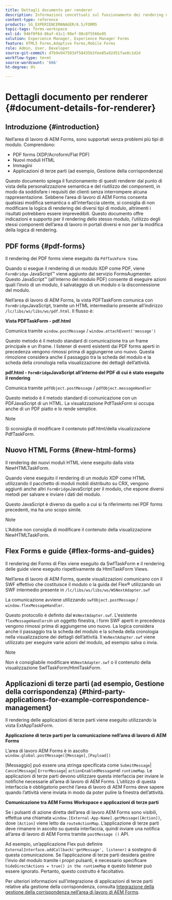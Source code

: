 ```yaml
---
title: Dettagli documento per renderer
description: Informazioni concettuali sul funzionamento dei rendering nell’area di lavoro di AEM Forms per eseguire il rendering dei vari tipi di file e moduli supportati.
content-type: reference
products: SG_EXPERIENCEMANAGER/6.5/FORMS
topic-tags: forms-workspace
exl-id: 946f0f6d-86af-41c1-98ef-98c8f5566e95
solution: Experience Manager, Experience Manager Forms
feature: HTML5 Forms,Adaptive Forms,Mobile Forms
role: Admin, User, Developer
source-git-commit: d7b9e947503df58435b3fee85a92d51fae8c1d2d
workflow-type: tm+mt
source-wordcount: '666'
ht-degree: 0%

---
```


# Dettagli documento per renderer {#document-details-for-renderer}

## Introduzione {#introduction}

Nell’area di lavoro di AEM Forms, sono supportati senza problemi più tipi di modulo. Comprendono:

* PDF forms (XDP/Acroform/Flat PDF)
* Nuovi moduli HTML
* Immagini
* Applicazioni di terze parti (ad esempio, Gestione della corrispondenza)

Questo documento spiega il funzionamento di questi renderer dal punto di vista della personalizzazione semantica e del riutilizzo dei componenti, in modo da soddisfare i requisiti dei clienti senza interrompere alcuna rappresentazione. Sebbene l’area di lavoro di AEM Forms consenta qualsiasi modifica semantica o all’interfaccia utente, si consiglia di non modificare la logica di rendering dei diversi tipi di modulo, altrimenti i risultati potrebbero essere imprevedibili. Questo documento offre indicazioni e supporto per il rendering dello stesso modulo, l’utilizzo degli stessi componenti dell’area di lavoro in portali diversi e non per la modifica della logica di rendering.

## PDF forms {#pdf-forms}

Il rendering dei PDF forms viene eseguito da `PdfTaskForm View`.

Quando si esegue il rendering di un modulo XDP come PDF, viene `FormBridge` JavaScript™ viene aggiunto dal servizio FormsAugmenter. Questo JavaScript™ (all’interno del modulo PDF) consente di eseguire azioni quali l’invio di un modulo, il salvataggio di un modulo o la disconnessione del modulo.

Nell’area di lavoro di AEM Forms, la vista PDFTaskForm comunica con `FormBridge`JavaScript, tramite un HTML intermediario presente all’indirizzo `/lc/libs/ws/libs/ws/pdf.html`. Il flusso è:

**Vista PDFTaskForm - pdf.html**

Comunica tramite `window.postMessage` / `window.attachEvent('message')`

Questo metodo è il metodo standard di comunicazione tra un frame principale e un iframe. I listener di eventi esistenti dai PDF forms aperti in precedenza vengono rimossi prima di aggiungerne uno nuovo. Questa rimozione considera anche il passaggio tra la scheda del modulo e la scheda della cronologia nella visualizzazione dei dettagli dell’attività.

**pdf.html - `FormBridge`JavaScript all’interno del PDF di cui è stato eseguito il rendering**

Comunica tramite `pdfObject.postMessage` / `pdfObject.messageHandler`

Questo metodo è il metodo standard di comunicazione con un PDFJavaScript di un HTML. La visualizzazione PdfTaskForm si occupa anche di un PDF piatto e lo rende semplice.

>[!NOTE]
>
>Si sconsiglia di modificare il contenuto pdf.html/della visualizzazione PdfTaskForm.

## Nuovo HTML Forms {#new-html-forms}

Il rendering dei nuovi moduli HTML viene eseguito dalla vista NewHTMLTaskForm.

Quando viene eseguito il rendering di un modulo XDP come HTML utilizzando il pacchetto di moduli mobili distribuito su CRX, vengono aggiunti anche altri `FormBridge`JavaScript per il modulo, che espone diversi metodi per salvare e inviare i dati del modulo.

Questo JavaScript è diverso da quello a cui si fa riferimento nei PDF forms precedenti, ma ha uno scopo simile.

>[!NOTE]
>
>L&#39;Adobe non consiglia di modificare il contenuto della visualizzazione NewHTMLTaskForm.

## Flex Forms e guide {#flex-forms-and-guides}

Il rendering dei Forms di Flex viene eseguito da SwfTaskForm e il rendering delle guide viene eseguito rispettivamente da HtmlTaskForm Views.

Nell’area di lavoro di AEM Forms, queste visualizzazioni comunicano con il SWF effettivo che costituisce il modulo o la guida del Flex® utilizzando un SWF intermedio presente in `/lc/libs/ws/libs/ws/WSNextAdapter.swf`

La comunicazione avviene utilizzando `swfObject.postMessage` / `window.flexMessageHandler`.

Questo protocollo è definito dal `WsNextAdapter.swf`. L&#39;esistente `flexMessageHandlers`in un oggetto finestra, i form SWF aperti in precedenza vengono rimossi prima di aggiungerne uno nuovo. La logica considera anche il passaggio tra la scheda del modulo e la scheda della cronologia nella visualizzazione dei dettagli dell’attività. Il `WsNextAdapter.swf` viene utilizzato per eseguire varie azioni del modulo, ad esempio salva o invia.

>[!NOTE]
>
>Non è consigliabile modificare `WSNextAdapter.swf` o il contenuto della visualizzazione SwfTaskForm/HtmlTaskForm.

## Applicazioni di terze parti (ad esempio, Gestione della corrispondenza) {#third-party-applications-for-example-correspondence-management}

Il rendering delle applicazioni di terze parti viene eseguito utilizzando la vista ExtAppTaskForm.

**Applicazione di terze parti per la comunicazione nell’area di lavoro di AEM Forms**

L’area di lavoro AEM Forms è in ascolto `window.global.postMessage([Message],[Payload])`

[Messaggio] può essere una stringa specificata come `SubmitMessage`| `CancelMessage`| `ErrorMessage`| `actionEnabledMessage`nel `runtimeMap`. Le applicazioni di terze parti devono utilizzare questa interfaccia per inviare le notifiche necessarie all’area di lavoro di AEM Forms. L’utilizzo di questa interfaccia è obbligatorio perché l’area di lavoro di AEM Forms deve sapere quando l’attività viene inviata in modo da poter pulire la finestra dell’attività.

**Comunicazione tra AEM Forms Workspace e applicazioni di terze parti**

Se i pulsanti di azione diretta dell’area di lavoro AEM Forms sono visibili, effettua una chiamata `window.[External-App-Name].getMessage([Action])`, dove `[Action]` viene letto da `routeActionMap`. L’applicazione di terze parti deve rimanere in ascolto su questa interfaccia, quindi inviare una notifica all’area di lavoro di AEM Forms tramite `postMessage ()` API.

Ad esempio, un’applicazione Flex può definire `ExternalInterface.addCallback('getMessage', listener)` a sostegno di questa comunicazione. Se l’applicazione di terze parti desidera gestire l’invio del modulo tramite i propri pulsanti, è necessario specificare `hideDirectActions = true() in the runtimeMap` e questo listener può essere ignorato. Pertanto, questo costrutto è facoltativo.

Per ulteriori informazioni sull’integrazione di applicazioni di terze parti relative alla gestione della corrispondenza, consulta [Integrazione della gestione della corrispondenza nell’area di lavoro di AEM Forms](/help/forms/using/integrating-correspondence-management-html-workspace.md).
